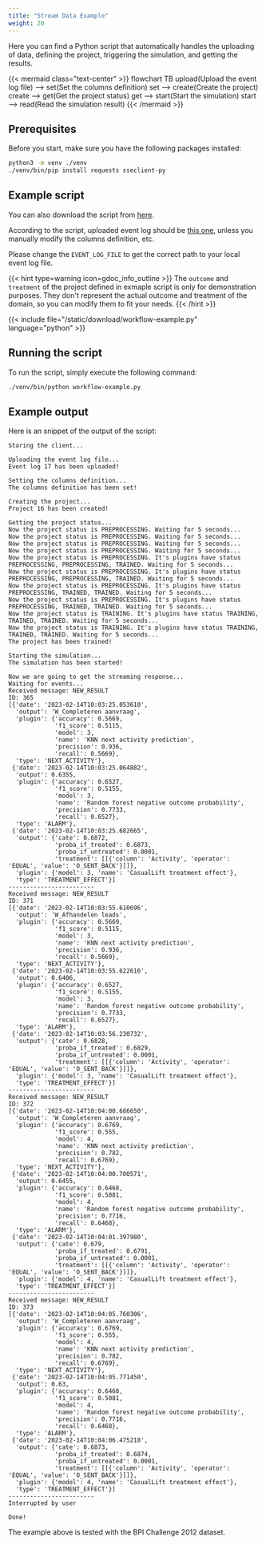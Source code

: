 ```yaml
---
title: "Stream Data Example"
weight: 20
---
```


Here you can find a Python script that automatically handles the uploading of data, defining the project, triggering the simulation, and getting the results.

{{< mermaid class="text-center" >}}
flowchart TB
    upload(Upload the event log file) --> set(Set the columns definition)
    set --> create(Create the project)
    create --> get(Get the project status)
    get --> start(Start the simulation)
    start --> read(Read the simulation result)
{{< /mermaid >}}

## Prerequisites

Before you start, make sure you have the following packages installed:

```bash
python3 -m venv ./venv
./venv/bin/pip install requests sseclient-py
```

## Example script

You can also download the script from [here](/download/workflow-example.py).

According to the script, uploaded event log should be [this one](/download/bpic2012-CSV.zip), unless you manually modify the columns definition, etc.

Please change the `EVENT_LOG_FILE` to get the correct path to your local event log file.

{{< hint type=warning icon=gdoc_info_outline >}}
The `outcome` and `treatment` of the project defined in exmaple script is only for demonstration purposes. They don't represent the actual outcome and treatment of the domain, so you can modify them to fit your needs.
{{< /hint >}}

{{< include file="/static/download/workflow-example.py" language="python" >}}

## Running the script

To run the script, simply execute the following command:

```bash
./venv/bin/python workflow-example.py
```

## Example output

Here is an snippet of the output of the script:

```
Staring the client...

Uploading the event log file...
Event log 17 has been uploaded!

Setting the columns definition...
The columns definition has been set!

Creating the project...
Project 16 has been created!

Getting the project status...
Now the project status is PREPROCESSING. Waiting for 5 seconds...
Now the project status is PREPROCESSING. Waiting for 5 seconds...
Now the project status is PREPROCESSING. Waiting for 5 seconds...
Now the project status is PREPROCESSING. Waiting for 5 seconds...
Now the project status is PREPROCESSING. It's plugins have status PREPROCESSING, PREPROCESSING, TRAINED. Waiting for 5 seconds...
Now the project status is PREPROCESSING. It's plugins have status PREPROCESSING, PREPROCESSING, TRAINED. Waiting for 5 seconds...
Now the project status is PREPROCESSING. It's plugins have status PREPROCESSING, TRAINED, TRAINED. Waiting for 5 seconds...
Now the project status is PREPROCESSING. It's plugins have status PREPROCESSING, TRAINED, TRAINED. Waiting for 5 seconds...
Now the project status is TRAINING. It's plugins have status TRAINING, TRAINED, TRAINED. Waiting for 5 seconds...
Now the project status is TRAINING. It's plugins have status TRAINING, TRAINED, TRAINED. Waiting for 5 seconds...
The project has been trained!

Starting the simulation...
The simulation has been started!

Now we are going to get the streaming response...
Waiting for events...
Received message: NEW_RESULT
ID: 365
[{'date': '2023-02-14T10:03:25.053610',
  'output': 'W_Completeren aanvraag',
  'plugin': {'accuracy': 0.5669,
             'f1_score': 0.5115,
             'model': 3,
             'name': 'KNN next activity prediction',
             'precision': 0.936,
             'recall': 0.5669},
  'type': 'NEXT_ACTIVITY'},
 {'date': '2023-02-14T10:03:25.064882',
  'output': 0.6355,
  'plugin': {'accuracy': 0.6527,
             'f1_score': 0.5155,
             'model': 3,
             'name': 'Random forest negative outcome probability',
             'precision': 0.7733,
             'recall': 0.6527},
  'type': 'ALARM'},
 {'date': '2023-02-14T10:03:25.682665',
  'output': {'cate': 0.6872,
             'proba_if_treated': 0.6873,
             'proba_if_untreated': 0.0001,
             'treatment': [[{'column': 'Activity', 'operator': 'EQUAL', 'value': 'O_SENT_BACK'}]]},
  'plugin': {'model': 3, 'name': 'CasualLift treatment effect'},
  'type': 'TREATMENT_EFFECT'}]
------------------------
Received message: NEW_RESULT
ID: 371
[{'date': '2023-02-14T10:03:55.610696',
  'output': 'W_Afhandelen leads',
  'plugin': {'accuracy': 0.5669,
             'f1_score': 0.5115,
             'model': 3,
             'name': 'KNN next activity prediction',
             'precision': 0.936,
             'recall': 0.5669},
  'type': 'NEXT_ACTIVITY'},
 {'date': '2023-02-14T10:03:55.622616',
  'output': 0.6406,
  'plugin': {'accuracy': 0.6527,
             'f1_score': 0.5155,
             'model': 3,
             'name': 'Random forest negative outcome probability',
             'precision': 0.7733,
             'recall': 0.6527},
  'type': 'ALARM'},
 {'date': '2023-02-14T10:03:56.230732',
  'output': {'cate': 0.6828,
             'proba_if_treated': 0.6829,
             'proba_if_untreated': 0.0001,
             'treatment': [[{'column': 'Activity', 'operator': 'EQUAL', 'value': 'O_SENT_BACK'}]]},
  'plugin': {'model': 3, 'name': 'CasualLift treatment effect'},
  'type': 'TREATMENT_EFFECT'}]
------------------------
Received message: NEW_RESULT
ID: 372
[{'date': '2023-02-14T10:04:00.686650',
  'output': 'W_Completeren aanvraag',
  'plugin': {'accuracy': 0.6769,
             'f1_score': 0.555,
             'model': 4,
             'name': 'KNN next activity prediction',
             'precision': 0.782,
             'recall': 0.6769},
  'type': 'NEXT_ACTIVITY'},
 {'date': '2023-02-14T10:04:00.700571',
  'output': 0.6455,
  'plugin': {'accuracy': 0.6468,
             'f1_score': 0.5081,
             'model': 4,
             'name': 'Random forest negative outcome probability',
             'precision': 0.7716,
             'recall': 0.6468},
  'type': 'ALARM'},
 {'date': '2023-02-14T10:04:01.397980',
  'output': {'cate': 0.679,
             'proba_if_treated': 0.6791,
             'proba_if_untreated': 0.0001,
             'treatment': [[{'column': 'Activity', 'operator': 'EQUAL', 'value': 'O_SENT_BACK'}]]},
  'plugin': {'model': 4, 'name': 'CasualLift treatment effect'},
  'type': 'TREATMENT_EFFECT'}]
------------------------
Received message: NEW_RESULT
ID: 373
[{'date': '2023-02-14T10:04:05.760306',
  'output': 'W_Completeren aanvraag',
  'plugin': {'accuracy': 0.6769,
             'f1_score': 0.555,
             'model': 4,
             'name': 'KNN next activity prediction',
             'precision': 0.782,
             'recall': 0.6769},
  'type': 'NEXT_ACTIVITY'},
 {'date': '2023-02-14T10:04:05.771450',
  'output': 0.63,
  'plugin': {'accuracy': 0.6468,
             'f1_score': 0.5081,
             'model': 4,
             'name': 'Random forest negative outcome probability',
             'precision': 0.7716,
             'recall': 0.6468},
  'type': 'ALARM'},
 {'date': '2023-02-14T10:04:06.475218',
  'output': {'cate': 0.6873,
             'proba_if_treated': 0.6874,
             'proba_if_untreated': 0.0001,
             'treatment': [[{'column': 'Activity', 'operator': 'EQUAL', 'value': 'O_SENT_BACK'}]]},
  'plugin': {'model': 4, 'name': 'CasualLift treatment effect'},
  'type': 'TREATMENT_EFFECT'}]
------------------------
Interrupted by user

Done!
```

The example above is tested with the BPI Challenge 2012 dataset.

